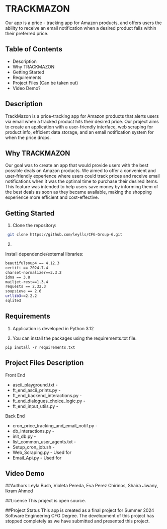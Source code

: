 

# TRACKMAZON
Our
app is a
price - tracking
app
for Amazon products, and offers users the ability to receive an email notification when a desired  product falls within their preferred price.



## Table of Contents

- Description
- Why TRACKMAZON
- Getting Started 
- Requirements 
- Project Files (Can be taken out)
- Video Demo?



## Description

TrackMazon is a price-tracking app for Amazon products that alerts users via email when a tracked product hits their desired price. Our project aims to create an application with a user-friendly interface, web scraping for product info, efficient data storage, and an email notification system for when the price drops.


 ## Why TRACKMAZON

Our goal was to create an app that would provide users with the best possible deals on Amazon products. We aimed to offer a convenient and user-friendly experience where users could track prices and receive email notifications when it was the optimal time to purchase their desired items. This feature was intended to help users save money by informing them of the best deals as soon as they became available, making the shopping experience more efficient and cost-effective.




## Getting Started
1. Clone the repository:
```bash
 git clone https://github.com/leylls/CFG-Group-6.git
```

2.
Install
dependencie/external libraries:
```bash
beautifulsoup4 == 4.12.3
certifi == 2024.7.4
charset-normalizer==3.3.2
idna == 3.8
mailjet-rest==1.3.4
requests == 2.32.3
soupsieve == 2.6
urllib3==2.2.2
sqlite3
```

## Requirements
1. Application is developed in Python 3.12

2. You can install the packages using the requirements.txt file.
 
```pip install -r requirements.txt  ```




## Project Files Description
Front End
* ascii_playground.txt -
* ft_end_ascii_prints.py -
* ft_end_backend_interactions.py -
* ft_end_dialogues_choice_logic.py -
* ft_end_input_utils.py -

 Back End
* cron_price_tracking_and_email_notif.py -
* db_interactions.py -
* init_db.py -
* list_common_user_agents.txt -
* Setup_cron_job.sh -
* Web_Scraping.py - Used for
* Email_Api.py - Used for

## Video Demo






##Authors
 Leyla Bush, Violeta Pereda, Eva Perez Chirinos, Shaira Jiwany, Ikram Ahmed



##License
This project is open source.



##Project Status
This app is created as a final project for Summer 2024 Software Engineering CFG Degree.
The development of this project has stopped completely as we have submitted and presented this project.


